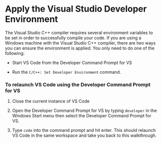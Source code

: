 <h1 data-loc-id="walkthrough.windows.title.apply.dev.env">Apply the Visual Studio Developer Environment</h1>
<p data-loc-id="walkthrough.windows.dev.env.required" >The Visual Studio C++ compiler requires several environment variables to be set in order to successfully compile your code. If you are using a Windows machine with the Visual Studio C++ compiler, there are two ways you can ensure the environment is applied. You only need to do one of the following:</p>
<ul>
<li><p data-loc-id="walkthrough.windows.start.from.dev.command">Start VS Code from the <span>Developer Command Prompt for VS</span></p>
</li>
<li><p data-loc-id="walkthrough.windows.run.dev.command">Run the <code data-loc-id="walkthrough.windows.set.dev.environment">C/C++: Set Developer Environment</code> command.</p>
</li>
</ul>
<h3 data-loc-id="walkthrough.windows.relaunch.command.prompt">To relaunch VS Code using the <span>Developer Command Prompt for VS</span></h3>
<ol>
<li><p data-loc-id="walkthrough.close.vscode">Close the current instance of VS Code</p>
</li>
<li><p data-loc-id="walkthrough.open.command.prompt">Open the <span>Developer Command Prompt for VS</span> by typing <code>developer</code> in the Windows Start menu then select the <span>Developer Command Prompt for VS</span>.</p>
</li>
<li><p data-loc-id="walkthrough.windows.press.f5">Type <code>code</code> into the command prompt and hit enter. This should relaunch VS Code in the same workspace and take you back to this walkthrough.</p>
</li>
</ol>